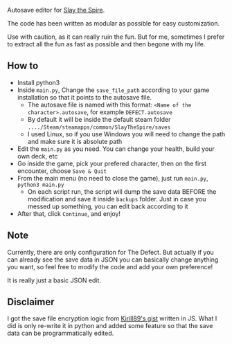 Autosave editor for [Slay the Spire](https://store.steampowered.com/app/646570/Slay_the_Spire/).

The code has been written as modular as possible for easy customization.

Use with caution, as it can really ruin the fun. But for me, sometimes I prefer to extract all the fun as fast as possible and then begone with my life.

## How to
- Install python3 
- Inside `main.py`, Change the `save_file_path` according to your game installation so that it points to the autosave file. 
  - The autosave file is named with this format: `<Name of the character>.autosave`, for example `DEFECT.autosave`
  - By default it will be inside the default steam folder `..../Steam/steamapps/common/SlayTheSpire/saves`
  - I used Linux, so if you use Windows you will need to change the path and make sure it is absolute path
- Edit the `main.py` as you need. You can change your health, build your own deck, etc
- Go inside the game, pick your prefered character, then on the first encounter, choose `Save & Quit`
- From the main menu (no need to close the game), just run `main.py`, `python3 main.py`
  - On each script run, the script will dump the save data BEFORE the modification and save it inside `backups` folder. Just in case you messed up something, you can edit back according to it
- After that, click `Continue`, and enjoy!

## Note

Currently, there are only configuration for The Defect. But actually if you can already see the save data in JSON you can basically change anything you want, so feel free to modify the code and add your own preference!

It is really just a basic JSON edit.

## Disclaimer

I got the save file encryption logic from [Kirill89's gist](https://gist.github.com/Kirill89/514edad0ac80af7dfc036871ccf0f877) written in JS. What I did is only re-write it in python and added some feature so that the save data can be programmatically edited.
